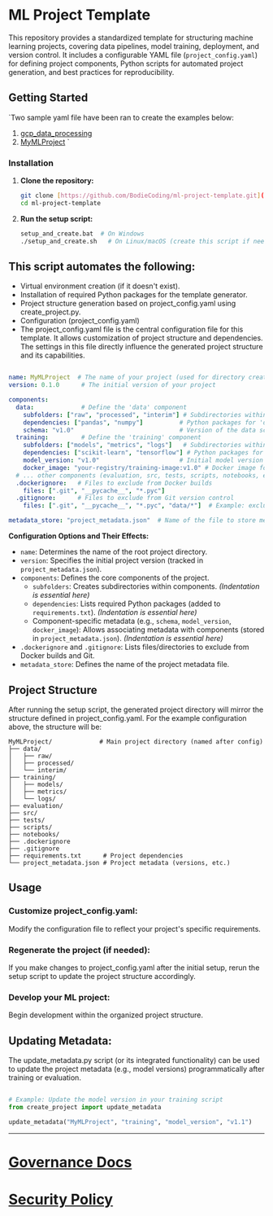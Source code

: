 # ML Project Template

This repository provides a standardized template for structuring machine learning projects, covering data pipelines, model training, deployment, and version control. It includes a configurable YAML file (`project_config.yaml`) for defining project components, Python scripts for automated project generation, and best practices for reproducibility.

## Getting Started

`Two sample yaml file have been ran to create the examples below:
1. [gcp_data_processing](gcp_data_processing)
2. [MyMLProject](MyMLProject)
`

### Installation

1. **Clone the repository:**
   ```Bash
   git clone [https://github.com/BodieCoding/ml-project-template.git](https://github.com/BodieCoding/ml-project-template.git)
   cd ml-project-template
   ```
3. **Run the setup script:**
   ```Bash
   setup_and_create.bat  # On Windows
   ./setup_and_create.sh   # On Linux/macOS (create this script if needed)
   ```

## This script automates the following:
  
* Virtual environment creation (if it doesn't exist).
* Installation of required Python packages for the template generator.
* Project structure generation based on project_config.yaml using create_project.py.
* Configuration (project_config.yaml)
* The project_config.yaml file is the central configuration file for this template. It allows customization of project structure and dependencies.  The settings in this file directly influence the generated project structure and its capabilities.

``` YAML

name: MyMLProject  # The name of your project (used for directory creation)
version: 0.1.0      # The initial version of your project

components:
  data:             # Define the 'data' component
    subfolders: ["raw", "processed", "interim"] # Subdirectories within 'data'
    dependencies: ["pandas", "numpy"]          # Python packages for 'data'
    schema: "v1.0"                             # Version of the data schema
  training:         # Define the 'training' component
    subfolders: ["models", "metrics", "logs"]   # Subdirectories within 'training'
    dependencies: ["scikit-learn", "tensorflow"] # Python packages for 'training'
    model_version: "v1.0"                      # Initial model version
    docker_image: "your-registry/training-image:v1.0" # Docker image for training
  # ... other components (evaluation, src, tests, scripts, notebooks, etc.)
  .dockerignore:   # Files to exclude from Docker builds
    files: [".git", "__pycache__", "*.pyc"]
  .gitignore:      # Files to exclude from Git version control
    files: [".git", "__pycache__", "*.pyc", "data/*"]  # Example: exclude the entire data directory

metadata_store: "project_metadata.json"  # Name of the file to store metadata
```

**Configuration Options and Their Effects:**

*   `name`: Determines the name of the root project directory.
*   `version`: Specifies the initial project version (tracked in `project_metadata.json`).
*   `components`: Defines the core components of the project.
    *   `subfolders`: Creates subdirectories within components.  *(Indentation is essential here)*
    *   `dependencies`: Lists required Python packages (added to `requirements.txt`). *(Indentation is essential here)*
    *   Component-specific metadata (e.g., `schema`, `model_version`, `docker_image`): Allows associating metadata with components (stored in `project_metadata.json`). *(Indentation is essential here)*
*   `.dockerignore` and `.gitignore`: Lists files/directories to exclude from Docker builds and Git.
*   `metadata_store`: Defines the name of the project metadata file.

## Project Structure
After running the setup script, the generated project directory will mirror the structure defined in project_config.yaml.  For the example configuration above, the structure will be:
```
MyMLProject/             # Main project directory (named after config)
├── data/
│   ├── raw/
│   ├── processed/
│   └── interim/
├── training/
│   ├── models/
│   ├── metrics/
│   └── logs/
├── evaluation/
├── src/
├── tests/
├── scripts/
├── notebooks/
├── .dockerignore
├── .gitignore
├── requirements.txt      # Project dependencies
└── project_metadata.json # Project metadata (versions, etc.)
```

## Usage
### Customize project_config.yaml:  
Modify the configuration file to reflect your project's specific requirements.

### Regenerate the project (if needed): 
If you make changes to project_config.yaml after the initial setup, rerun the setup script to update the project structure accordingly.

### Develop your ML project: 
Begin development within the organized project structure.

## Updating Metadata:
The update_metadata.py script (or its integrated functionality) can be used to update the project metadata (e.g., model versions) programmatically after training or evaluation.

``` Python

# Example: Update the model version in your training script
from create_project import update_metadata

update_metadata("MyMLProject", "training", "model_version", "v1.1")
```
---
# [Governance Docs](Docs/governance.md)
# [Security Policy](Docs/Security.md)
